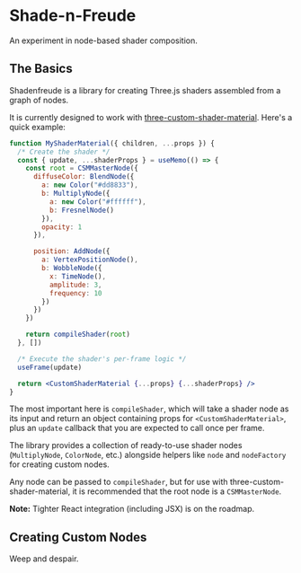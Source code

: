 # Shade-n-Freude

An experiment in node-based shader composition.

## The Basics

Shadenfreude is a library for creating Three.js shaders assembled from a graph of nodes.

It is currently designed to work with [three-custom-shader-material](https://github.com/FarazzShaikh/THREE-CustomShaderMaterial). Here's a quick example:

```jsx
function MyShaderMaterial({ children, ...props }) {
  /* Create the shader */
  const { update, ...shaderProps } = useMemo(() => {
    const root = CSMMasterNode({
      diffuseColor: BlendNode({
        a: new Color("#dd8833"),
        b: MultiplyNode({
          a: new Color("#ffffff"),
          b: FresnelNode()
        }),
        opacity: 1
      }),

      position: AddNode({
        a: VertexPositionNode(),
        b: WobbleNode({
          x: TimeNode(),
          amplitude: 3,
          frequency: 10
        })
      })
    })

    return compileShader(root)
  }, [])

  /* Execute the shader's per-frame logic */
  useFrame(update)

  return <CustomShaderMaterial {...props} {...shaderProps} />
}
```

The most important here is `compileShader`, which will take a shader node as its input and return an object containing props for `<CustomShaderMaterial>`, plus an `update` callback that you are expected to call once per frame.

The library provides a collection of ready-to-use shader nodes (`MultiplyNode`, `ColorNode`, etc.) alongside helpers like `node` and `nodeFactory` for creating custom nodes.

Any node can be passed to `compileShader`, but for use with three-custom-shader-material, it is recommended that the root node is a `CSMMasterNode`.

**Note:** Tighter React integration (including JSX) is on the roadmap.

## Creating Custom Nodes

Weep and despair.
